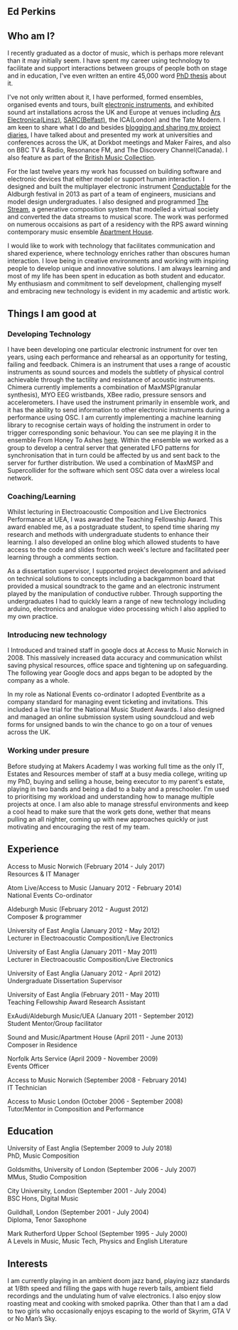 ## Ed Perkins



## Who am I?

I recently graduated as a doctor of music, which is perhaps more relevant than it may initially seem. I have spent my career using technology to facilitate and support interactions between groups of people both on stage and in education, I've even written an entire 45,000 word [PhD thesis](http://edperkins.co.uk/LEEP.pdf) about it. 

I've not only written about it, I have performed, formed ensembles, organised events and tours, built [electronic instruments](https://youtu.be/k81meVMH7uk), and exhibited sound art installations across the UK and Europe at venues including [Ars Electronica(Linsz)](https://youtu.be/9vhrE7nrzNY), [SARC(Belfast)](https://youtu.be/k81meVMH7uk), the ICA(London) and the Tate Modern. I am keen to share what I do and besides [blogging and sharing my project diaries](http://edperkins.tumblr.com/), I have talked about and presented my work at universities and conferences across the UK, at Dorkbot meetings and Maker Faires, and also on BBC TV & Radio, Resonance FM, and The Discovery Channel(Canada). I also feature as part of the [British Music Collection](https://britishmusiccollection.org.uk/composer/ed-perkins).


For the last twelve years my work has focussed on building software and electronic devices that either model or support human interaction. I designed and built the multiplayer electronic instrument [Conductable](https://youtu.be/s4AuEc8rVq0) for the Aldburgh festival in 2013 as part of a team of engineers, musicians and model design undergraduates. I also designed and programmed [The Stream](https://youtu.be/4APoBti_s44), a generative composition system that modelled a virtual society and converted the data streams to musical score. The work was performed on numerous occaisions as part of a residency with the RPS award winning contemporary music ensemble [Apartment House](http://www.apartmenthouse.co.uk/).

I would like to work with technology that facilitates communication and shared experience, where technology enriches rather than obscures human interaction. I love being in creative environments and working with inspiring people to develop unique and innovative solutions. I am always learning and most of my life has been spent in education as both student and educator. My enthusiasm and commitment to self development, challenging myself and embracing new technology is evident in my academic and artistic work.


## Things I am good at

### Developing Technology
I have been developing one particular electronic instrument for over ten years, using each performance and rehearsal as an opportunity for testing, failing and feedback. Chimera is an instrument that uses a range of acoustic instruments as sound sources and models the subtlety of physical control achievable through the tactility and resistance of acoustic instruments. Chimera currently implements a combination of MaxMSP(granular synthesis), MYO EEG wristbands, XBee radio, pressure sensors and accelerometers. I have used the instrument primarily in ensemble work, and it has the ability to send information to other electronic instruments during a performance using OSC. I am currently implementing a machine learning library to recognise certain ways of holding the instrument in order to trigger corresponding sonic behaviour. You can see me playing it in the ensemble From Honey To Ashes [here](https://youtu.be/k81meVMH7uk). Within the ensemble we worked as a group to develop a central server that generated LFO patterns for synchronisation that in turn could be affected by us and sent back to the server for further distribution. We used a combination of MaxMSP and Supercollider for the software which sent OSC data over a wireless local network.

### Coaching/Learning
Whilst lecturing in Electroacoustic Composition and Live Electronics Performance at UEA, I was awarded the Teaching Fellowship Award. This award enabled me, as a postgraduate student, to spend time sharing my research and methods with undergraduate students to enhance their learning. I also developed an online blog which allowed students to have access to the code and slides from each week's lecture and facilitated peer learning through a comments section.

As a dissertation supervisor, I supported project development and advised on technical solutions to concepts including a backgammon board that provided a musical soundtrack to the game and an electronic instrument played by the manipulation of conductive rubber. Through supporting the undergraduates I had to quickly learn a range of new technology including arduino, electronics and analogue video processing which I also applied to my own practice.

### Introducing new technology
I Introduced and trained staff in google docs at Access to Music Norwich in 2008. This massively increased data accuracy and communication whilst saving physical resources, office space and tightening up on safeguarding. The following year Google docs and apps began to be adopted by the company as a whole.

In my role as National Events co-ordinator I adopted Eventbrite as a company standard for managing event ticketing and invitations. This included a live trial for the National Music Student Awards. I also designed and managed an online submission system using soundcloud and web forms for unsigned bands to win the chance to go on a tour of venues across the UK.

### Working under presure 
Before studying at Makers Academy I was working full time as the only IT, Estates and Resources member of staff at a busy media college, writing up my PhD, buying and selling a house, being executor to my parent's estate, playing in two bands and being a dad to a baby and a preschooler. I'm used to prioritising my workload and understanding how to manage multiple projects at once. I am also able to manage stressful environments and keep a cool head to make sure that the work gets done, wether that means pulling an all nighter,   coming up with new approaches quickly or just motivating and encouraging the rest of my team.


## Experience
Access to Music Norwich (February 2014 - July 2017)   
Resources & IT Manager

Atom Live/Access to Music (January 2012 - February 2014)  
National Events Co-ordinator

Aldeburgh Music (February 2012 - August 2012)   
Composer & programmer

University of East Anglia (January 2012 - May 2012)   
Lecturer in Electroacoustic Composition/Live Electronics

University of East Anglia (January 2011 - May 2011)   
Lecturer in Electroacoustic Composition/Live Electronics

University of East Anglia (January 2012 - April 2012)   
Undergraduate Dissertation Supervisor

University of East Anglia (February 2011 - May 2011)   
Teaching Fellowship Award Research Assistant

ExAudi/Aldeburgh Music/UEA (January 2011 - September 2012)   
Student Mentor/Group facilitator

Sound and Music/Apartment House (April 2011 - June 2013)   
Composer in Residence

Norfolk Arts Service (April 2009 - November 2009)   
Events Officer

Access to Music Norwich (September 2008 - February 2014)   
IT Technician

Access to Music London (October 2006 - September 2008)  
Tutor/Mentor in Composition and Performance  



## Education


University of East Anglia (September 2009 to July 2018)   
PhD, Music Composition

Goldsmiths, University of London (September 2006 - July 2007)   
MMus, Studio Composition

City University, London (September 2001 - July 2004)   
BSC Hons, Digital Music

Guildhall, London (September 2001 - July 2004)   
Diploma, Tenor Saxophone

Mark Rutherford Upper School (September 1995 - July 2000)   
A Levels in Music, Music Tech, Physics and English Literature

## Interests

I am currently playing in an ambient doom jazz band, playing jazz standards at 1/8th speed and filling the gaps with huge reverb tails, ambient field recordings and the undulating hum of valve electronics.  I also enjoy slow roasting meat and cooking with smoked paprika. Other than that I am a dad to two girls who occasionally enjoys escaping to the world of Skyrim, GTA V or No Man’s Sky.
